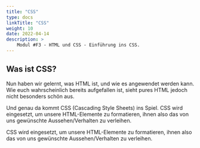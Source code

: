 ```yaml
---
title: "CSS"
type: docs
linkTitle: "CSS"
weight: 10
date: 2022-04-14
description: >
    Modul #F3 - HTML und CSS - Einführung ins CSS.
---
```


## Was ist CSS?
Nun haben wir gelernt, was HTML ist, und wie es angewendet werden kann. Wie euch wahrscheinlich bereits aufgefallen ist, sieht pures HTML jedoch nicht besonders schön aus.

Und genau da kommt CSS (Cascading Style Sheets) ins Spiel. CSS wird eingesetzt, um unsere HTML-Elemente zu formatieren, ihnen also das von uns gewünschte Aussehen/Verhalten zu verleihen.

CSS wird eingesetzt, um unsere HTML-Elemente zu formatieren, ihnen also das von uns gewünschte Aussehen/Verhalten zu verleihen.